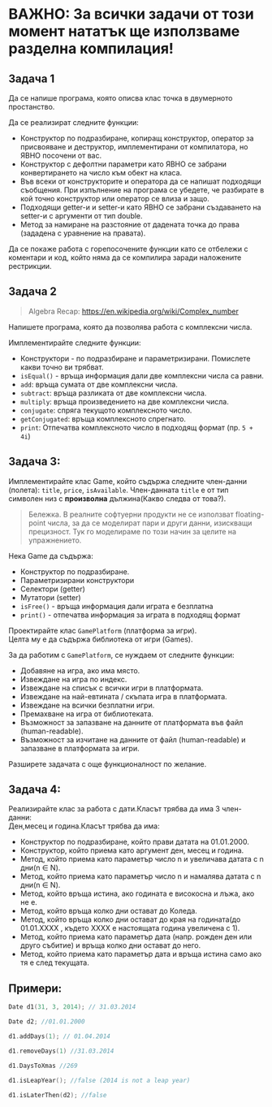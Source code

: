 # **ВАЖНО: За всички задачи от този момент нататък ще използваме разделна компилация!**

## Задача 1
Да се напише програма, която описва клас точка в двумерното простанство.

Да се реализират следните функции:

* Конструктор по подразбиране, копиращ конструктор, оператор за присвояване и деструктор, имплементирани от компилатора, но ЯВНО посочени от вас.
* Конструктор с дефолтни параметри като ЯВНО се забрани конвертирането на число към обект на класа.
* Във всеки от конструкторите и оператора да се напишат подходящи съобщения. При изпълнение на програма се убедете, че разбирате в кой точно конструктор или оператор се влиза и защо.
* Подходящи getter-и и setter-и като ЯВНО се забрани създаването на setter-и с аргументи от тип double.
* Метод за намиране на разстояние от дадената точка до права (зададена с уравнение на правата).

Да се покаже работа с горепосочените функции като се отбележи с коментари и код, който няма да се компилира заради наложените рестрикции.

## Задача 2

> Algebra Recap:
> https://en.wikipedia.org/wiki/Complex_number

Напишете програма, която да позволява работа с комплексни числа.

Имплементирайте следните функции:

* Конструктори - по подразбиране и параметризирани. Помислете какви точно ви трябват.
* `isEqual()` - връща информация дали две комплексни числа са равни.
* `add`: връща сумата от две комплексни числа.
* `subtract`: връща разликата от две комплексни числа.
* `multiply`: връща произведението на две комплексни числа.
* `conjugate`: спряга текущото комплексното число.
* `getConjugated`: връща комплексното спрегнато.
* `print`: Отпечатва комплексното число в подходящ формат (пр. `5 + 4i`)

## Задача 3:
Имплементирайте клас Game, който съдържа следните член-данни (полета): `title`, `price`, `isAvailable`.
Член-данната `title` е от тип символен низ с **произволна** дължина(Какво следва от това?).

> Бележка. В реалните софтуерни продукти не се използват floating-point числа, за да се моделират пари и други данни, изискващи прецизност. Тук го моделираме по този начин за целите на упражнението.

Нека Game да съдържа:

- Конструктор по подразбиране.
- Параметризирани конструктори
- Селектори (getter)
- Мутатори (setter)
- `isFree()` - връща информация дали играта е безплатна
- `print()` - отпечатва информация за играта в подходящ формат
  
Проектирайте клас `GamePlatform` (платформа за игри).  
Целта му е да съдържа библиотека от игри (Games).

За да работим с `GamePlatform`, се нуждаем от следните функции:

- Добавяне на игра, ако има място.
- Извеждане на игра по индекс.
- Извеждане на списък с всички игри в платформата.
- Извеждане на най-евтината / скъпата игра в платформата.
- Извеждане на всички безплатни игри.
- Премахване на игра от библиотеката.
- Възможност за запазване на данните от платформата във файл (human-readable).
- Възможност за изчитане на данните от файл (human-readable) и запазване в платформата за игри.


Разширете задачата с още функционалност по желание.

## Задача 4:
Реализирайте клас за работа с дати.Класът трябва да има 3 член-данни:<br />
Ден,месец и година.Класът трябва да има:<br />
- Конструктор по подразбиране, който прави датата на 01.01.2000.
-  Конструктор, който приема като аргумент ден, месец и година.
-  Метод, който приема като параметър число n и увеличава датата с n дни(n ∈ N).
-  Метод, който приема като параметър число n и намалява датата с n дни(n ∈ N).
-  Метод, който връща истина, ако годината е високосна и лъжа, ако не е.
-  Метод, който връща колко дни остават до Коледа.
-  Метод, който връща колко дни остават до края на годината(до 01.01.XXXX , където ХХХХ е настоящата година увеличена с 1).
- Метод, който приема като параметър дата (напр. рожден ден или друго събитие) и връща колко дни остават до него.
- Метод, който приема като параметър дата и връща истина само ако тя е след текущата.

## Примери:
```c++
Date d1(31, 3, 2014); // 31.03.2014

Date d2; //01.01.2000

d1.addDays(1); // 01.04.2014

d1.removeDays(1) //31.03.2014

d1.DaysToXmas //269

d1.isLeapYear(); //false (2014 is not a leap year)

d1.isLaterThen(d2); //false
```
